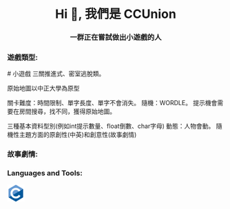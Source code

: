 <h1 align="center">Hi 👋, 我們是 CCUnion</h1>
<h3 align="center">一群正在嘗試做出小遊戲的人
</h3>

<h3 align="left">遊戲類型:</h3>
<p align="left">
</p>
# 小遊戲
三關推進式、密室逃脫類。
</p>
原始地圖以中正大學為原型

關卡難度：時間限制、單字長度、單字不會消失。
隨機：WORDLE。
提示機會需要在房間搜尋，找不同，獲得原始地圖。

三種基本資料型別(例如int提示數量、float倒數、char字母)
動態：人物會動。
隨機性主題方面的原創性(中英)和創意性(故事劇情)

<h3 align="left">故事劇情:</h3>

<h3 align="left">Languages and Tools:</h3>
<p align="left"> <a href="https://www.cprogramming.com/" target="_blank" rel="noreferrer"> <img src="https://raw.githubusercontent.com/devicons/devicon/master/icons/c/c-original.svg" alt="c" width="40" height="40"/> </a> </p>
